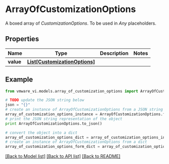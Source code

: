 # ArrayOfCustomizationOptions

A boxed array of *CustomizationOptions*. To be used in *Any* placeholders. 

## Properties
Name | Type | Description | Notes
------------ | ------------- | ------------- | -------------
**value** | [**List[CustomizationOptions]**](CustomizationOptions.md) |  | 

## Example

```python
from vmware_vi.models.array_of_customization_options import ArrayOfCustomizationOptions

# TODO update the JSON string below
json = "{}"
# create an instance of ArrayOfCustomizationOptions from a JSON string
array_of_customization_options_instance = ArrayOfCustomizationOptions.from_json(json)
# print the JSON string representation of the object
print ArrayOfCustomizationOptions.to_json()

# convert the object into a dict
array_of_customization_options_dict = array_of_customization_options_instance.to_dict()
# create an instance of ArrayOfCustomizationOptions from a dict
array_of_customization_options_form_dict = array_of_customization_options.from_dict(array_of_customization_options_dict)
```
[[Back to Model list]](../README.md#documentation-for-models) [[Back to API list]](../README.md#documentation-for-api-endpoints) [[Back to README]](../README.md)


